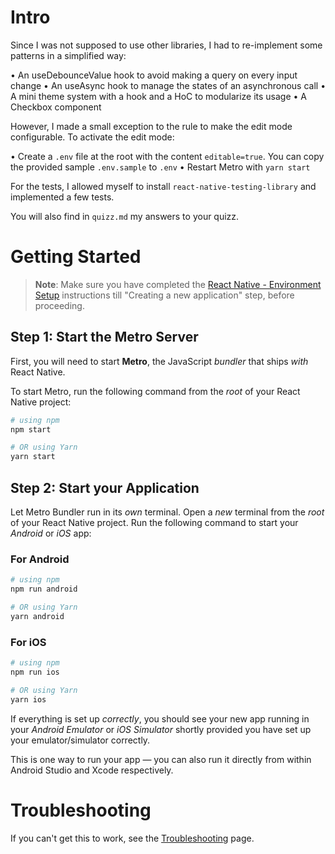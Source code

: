 # Intro 

Since I was not supposed to use other libraries, I had to re-implement some patterns in a simplified way:

•	An useDebounceValue hook to avoid making a query on every input change
•	An useAsync hook to manage the states of an asynchronous call
•	A mini theme system with a hook and a HoC to modularize its usage
•	A Checkbox component

However, I made a small exception to the rule to make the edit mode configurable. To activate the edit mode:

•	Create a `.env` file at the root with the content `editable=true`. You can copy the provided sample `.env.sample` to `.env`
•	Restart Metro with `yarn start`

For the tests, I allowed myself to install `react-native-testing-library` and implemented a few tests.

You will also find in `quizz.md` my answers to your quizz.

# Getting Started

>**Note**: Make sure you have completed the [React Native - Environment Setup](https://reactnative.dev/docs/environment-setup) instructions till "Creating a new application" step, before proceeding.

## Step 1: Start the Metro Server

First, you will need to start **Metro**, the JavaScript _bundler_ that ships _with_ React Native.

To start Metro, run the following command from the _root_ of your React Native project:

```bash
# using npm
npm start

# OR using Yarn
yarn start
```

## Step 2: Start your Application

Let Metro Bundler run in its _own_ terminal. Open a _new_ terminal from the _root_ of your React Native project. Run the following command to start your _Android_ or _iOS_ app:

### For Android

```bash
# using npm
npm run android

# OR using Yarn
yarn android
```

### For iOS

```bash
# using npm
npm run ios

# OR using Yarn
yarn ios
```

If everything is set up _correctly_, you should see your new app running in your _Android Emulator_ or _iOS Simulator_ shortly provided you have set up your emulator/simulator correctly.

This is one way to run your app — you can also run it directly from within Android Studio and Xcode respectively.

# Troubleshooting

If you can't get this to work, see the [Troubleshooting](https://reactnative.dev/docs/troubleshooting) page.
